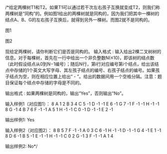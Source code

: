 /*给定两棵树T1和T2。如果T1可以通过若干次左右孩子互换就变成T2，则我们称两棵树是“同构”的。例如图1给出的两棵树就是同构的，因为我们把其中一棵树的结点A、B、G的左右孩子互换后，就得到另外一棵树。而图2就不是同构的。


图1



图2

现给定两棵树，请你判断它们是否是同构的。
输入格式 :
输入给出2棵二叉树树的信息。对于每棵树，首先在一行中给出一个非负整数N(≤10)，即该树的结点数（此时假设结点从0到N−1编号）；随后N行，第i行对应编号第i个结点，给出该结点中存储的1个英文大写字母、其左孩子结点的编号、右孩子结点的编号。如果孩子结点为空，则在相应位置上给出“ - ”。给出的数据间用一个空格分隔。注意：题目保证每个结点中存储的字母是不同的。

输出格式 :
如果两棵树是同构的，输出“Yes”，否则输出“No”。

输入样例1（对应图1）：
8
A 1 2
B 3 4
C 5 -1
D -1 -1
E 6 -1
G 7 -1
F -1 -1
H -1 -1
8
G -1 4
B 7 6
F -1 -1
A 5 1
H -1 -1
C 0 -1
D -1 -1
E 2 -1



输出样例1:
Yes



输入样例2（对应图2）：
8
B 5 7
F -1 -1
A 0 3
C 6 -1
H -1 -1
D -1 -1
G 4 -1
E 1 -1
8
D 6 -1
B 5 -1
E -1 -1
H -1 -1
C 0 2
G -1 3
F -1 -1
A 1 4



输出样例2:
No*/
